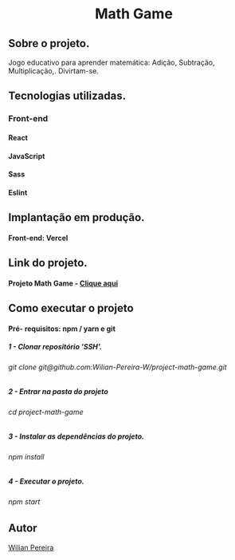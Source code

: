 <h1 align="center">Math Game</h1>

<h2>Sobre o projeto.</h2>

<p>Jogo educativo para aprender matemática: Adição, Subtração, Multiplicação,. Divirtam-se.<p>
  
<h2>Tecnologias utilizadas.</h2>
<h3>Front-end</h3>

<h4>React</h4>
<h4>JavaScript</h4>
<h4>Sass</h4>
<h4>Eslint</h4>

<h2>Implantação em produção.</h2>

<h4>Front-end: Vercel</h4>

<h2>Link do projeto.</h2>

<h4>Projeto Math Game - 
<a href="https://math-game-wilian-pereira-w.vercel.app/">Clique aqui</a>
</h4>

<h2>Como executar o projeto</h2>

<h4>Pré- requisitos: npm / yarn e git</h4>

<h5>1 - Clonar repositório 'SSH'.</h5>

<h6>git clone git@github.com:Wilian-Pereira-W/project-math-game.git</h6>

<h5>2 - Entrar na pasta do projeto</h5>

<h6>cd project-math-game</h6>

<h5>3 - Instalar as dependências do projeto.</h5>

<h6>npm install</h6>

<h5>4 - Executar o projeto.</h5>

<h6>npm start</h6>

<h2>Autor</h2>

<a href="https://www.linkedin.com/in/pereira-wilian/">Wilian Pereira</a>
